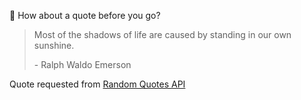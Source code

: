 📣 How about a quote before you go?

> Most of the shadows of life are caused by standing in our own sunshine.
>
> <p>- Ralph Waldo Emerson</p>

Quote requested from [Random Quotes API](https://github.com/lukePeavey/quotable)
